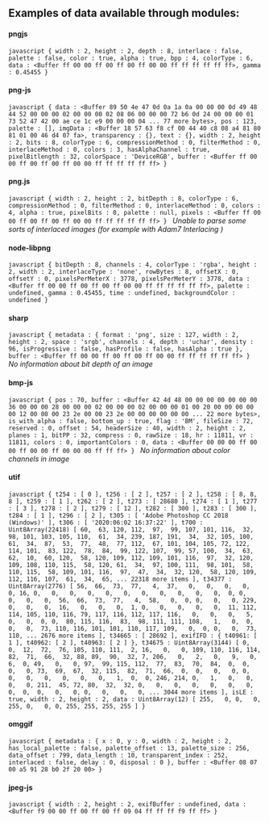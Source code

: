 ## Examples of data available through modules:

#### **pngjs**
`javascript
{
  width : 2,
  height : 2,
  depth : 8,
  interlace : false,
  palette : false,
  color : true,
  alpha : true,
  bpp : 4,
  colorType : 6,
  data : <Buffer ff 00 00 ff 00 ff 00 ff 00 00 ff ff ff ff ff ff>,
  gamma : 0.45455
}
`

#### **png-js**
`javascript
{
  data : <Buffer 89 50 4e 47 0d 0a 1a 0a 00 00 00 0d 49 48 44 52 00 00 00 02 00 00 00 02 08 06 00 00 00 72 b6 0d 24 00 00 00 01 73 52 47 42 00 ae ce 1c e9 00 00 00 04 ... 77 more bytes>,
  pos : 123,
  palette : [],
  imgData : <Buffer 18 57 63 f8 cf 00 44 40 c8 08 a4 81 80 81 01 00 46 d4 07 fa>,
  transparency : {},
  text : {},
  width : 2,
  height : 2,
  bits : 8,
  colorType : 6,
  compressionMethod : 0,
  filterMethod : 0,
  interlaceMethod : 0,
  colors : 3,
  hasAlphaChannel : true,
  pixelBitlength : 32,
  colorSpace : 'DeviceRGB',
  buffer : <Buffer ff 00 00 ff 00 ff 00 ff 00 00 ff ff ff ff ff ff>
}
`

#### **png.js**
`javascript
{
	width : 2,
	height : 2,
	bitDepth : 8,
	colorType : 6,
	compressionMethod : 0,
	filterMethod : 0,
	interlaceMethod : 0,
	colors : 4,
	alpha : true,
	pixelBits : 0,
	palette : null,
	pixels : <Buffer ff 00 00 ff 00 ff 00 ff 00 00 ff ff ff ff ff ff>
}
`
*Unable to parse some sorts of interlaced images (for example with Adam7 Interlacing )*

#### **node-libpng**
`javascript
{
  bitDepth : 8,
  channels : 4,
  colorType : 'rgba',
  height : 2,
  width : 2,
  interlaceType : 'none',
  rowBytes : 8,
  offsetX : 0,
  offsetY : 0,
  pixelsPerMeterX : 3778,
  pixelsPerMeterY : 3778,
  data : <Buffer ff 00 00 ff 00 ff 00 ff 00 00 ff ff ff ff ff ff>,
  palette : undefined,
  gamma : 0.45455,
  time : undefined,
  backgroundColor : undefined
}
`

#### **sharp**
`javascript
{
  metadata : {
    format : 'png',
    size : 127,
    width : 2,
    height : 2,
    space : 'srgb',
    channels : 4,
    depth : 'uchar',
    density : 96,
    isProgressive : false,
    hasProfile : false,
    hasAlpha : true
  },
  buffer : <Buffer ff 00 00 ff 00 ff 00 ff 00 00 ff ff ff ff ff ff>
}
`
*No information about bit depth of an image*

#### **bmp-js**
`javascript
{
  pos : 70,
  buffer : <Buffer 42 4d 48 00 00 00 00 00 00 00 36 00 00 00 28 00 00 00 02 00 00 00 02 00 00 00 01 00 20 00 00 00 00 00 12 00 00 00 23 2e 00 00 23 2e 00 00 00 00 00 00 ... 22 more bytes>,
  is_with_alpha : false,
  bottom_up : true,
  flag : 'BM',
  fileSize : 72,
  reserved : 0,
  offset : 54,
  headerSize : 40,
  width : 2,
  height : 2,
  planes : 1,
  bitPP : 32,
  compress : 0,
  rawSize : 18,
  hr : 11811,
  vr : 11811,
  colors : 0,
  importantColors : 0,
  data : <Buffer 00 00 00 ff 00 00 ff 00 00 ff 00 00 00 ff ff ff>
}
`
*No information about color channels in image*

#### **utif**
`javascript
{
  t254 : [ 0 ],
  t256 : [ 2 ],
  t257 : [ 2 ],
  t258 : [ 8, 8, 8 ],
  t259 : [ 1 ],
  t262 : [ 2 ],
  t273 : [ 28680 ],
  t274 : [ 1 ],
  t277 : [ 3 ],
  t278 : [ 2 ],
  t279 : [ 12 ],
  t282 : [ 300 ],
  t283 : [ 300 ],
  t284 : [ 1 ],
  t296 : [ 2 ],
  t305 : [ 'Adobe Photoshop CC 2018 (Windows)' ],
  t306 : [ '2020:06:02 16:37:22' ],
  t700 : Uint8Array(22418) [
     60,  63, 120, 112,  97,  99, 107, 101, 116,  32,  98, 101,
    103, 105, 110,  61,  34, 239, 187, 191,  34,  32, 105, 100,
     61,  34,  87,  53,  77,  48,  77, 112,  67, 101, 104, 105,
     72, 122, 114, 101,  83, 122,  78,  84,  99, 122, 107,  99,
     57, 100,  34,  63,  62,  10,  60, 120,  58, 120, 109, 112,
    109, 101, 116,  97,  32, 120, 109, 108, 110, 115,  58, 120,
     61,  34,  97, 100, 111,  98, 101,  58, 110, 115,  58, 109,
    101, 116,  97,  47,  34,  32, 120,  58, 120, 109, 112, 116,
    107,  61,  34,  65,
    ... 22318 more items
  ],
  t34377 : Uint8Array(2776) [
     56,  66,  73,  77,   4,  37,   0,   0,   0,   0,   0, 16,
      0,   0,   0,   0,   0,   0,   0,   0,   0,   0,   0,  0,
      0,   0,   0,   0,  56,  66,  73,  77,   4,  58,   0,  0,
      0,   0,   0, 229,   0,   0,   0,  16,   0,   0,   0,  1,
      0,   0,   0,   0,   0,  11, 112, 114, 105, 110, 116, 79,
    117, 116, 112, 117, 116,   0,   0,   0,   5,   0,   0,  0,
      0,  80, 115, 116,  83,  98, 111, 111, 108,   1,   0,  0,
      0,   0,  73, 110, 116, 101, 101, 110, 117, 109,   0,  0,
      0,   0,  73, 110,
    ... 2676 more items
  ],
  t34665 : [ 28692 ],
  exifIFD : { t40961: [ 1 ], t40962: [ 2 ], t40963: [ 2 ] },
  t34675 : Uint8Array(3144) [
      0,   0,  12,  72,  76, 105, 110, 111,  2, 16,   0,   0,
    109, 110, 116, 114,  82,  71,  66,  32, 88, 89,  90,  32,
      7, 206,   0,   2,   0,   9,   0,   6,  0, 49,   0,   0,
     97,  99, 115, 112,  77,  83,  70,  84,  0,  0,   0,   0,
     73,  69,  67,  32, 115,  82,  71,  66,  0,  0,   0,   0,
      0,   0,   0,   0,   0,   0,   0,   1,  0,  0, 246, 214,
      0,   1,   0,   0,   0,   0, 211,  45, 72, 80,  32,  32,
      0,   0,   0,   0,   0,   0,   0,   0,  0,  0,   0,   0,
      0,   0,   0,   0,
    ... 3044 more items
  ],
  isLE : true,
  width : 2,
  height : 2,
  data : Uint8Array(12) [
    255,   0, 0,   0, 255,
      0,   0, 0, 255, 255,
    255, 255
  ]
}
`

#### **omggif**
`javascript
{
  metadata : {
    x : 0,
    y : 0,
    width : 2,
    height : 2,
    has_local_palette : false,
    palette_offset : 13,
    palette_size : 256,
    data_offset : 799,
    data_length : 10,
    transparent_index : 252,
    interlaced : false,
    delay : 0,
    disposal : 0
  },
  buffer : <Buffer 08 07 00 a5 91 28 b0 2f 20 00>
}
`

#### **jpeg-js**
`javascript
{
  width : 2,
  height : 2,
  exifBuffer : undefined,
  data : <Buffer f9 00 00 ff 00 ff 00 ff 09 04 ff ff ff f9 ff ff>
}
`
